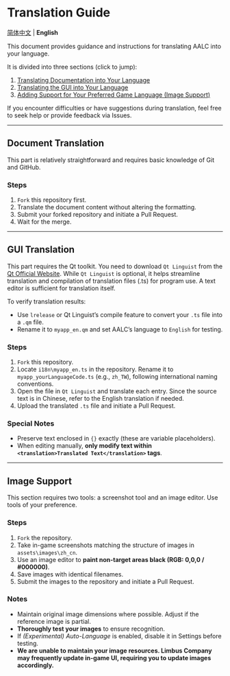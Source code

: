 # Translation Guide

[简体中文](../zh/translateGuide.md) | **English**


This document provides guidance and instructions for translating AALC into your language.  

It is divided into three sections (click to jump):  
1. [Translating Documentation into Your Language](#document-translation)  
2. [Translating the GUI into Your Language](#gui-translation)  
3. [Adding Support for Your Preferred Game Language (Image Support)](#image-support)  

If you encounter difficulties or have suggestions during translation, feel free to seek help or provide feedback via Issues.  

---  

## Document Translation  
This part is relatively straightforward and requires basic knowledge of Git and GitHub.  

### Steps  
1. `Fork` this repository first.  
2. Translate the document content without altering the formatting.  
3. Submit your forked repository and initiate a Pull Request.  
4. Wait for the merge.  

---  
## GUI Translation  
This part requires the Qt toolkit. You need to download `Qt Linguist` from the [Qt Official Website](https://www.qt.io/download-dev). While `Qt Linguist` is optional, it helps streamline translation and compilation of translation files (.ts) for program use. A text editor is sufficient for translation itself.  

To verify translation results:  
- Use `lrelease` or Qt Linguist’s compile feature to convert your `.ts` file into a `.qm` file.  
- Rename it to `myapp_en.qm` and set AALC’s language to `English` for testing.  

### Steps  
1. `Fork` this repository.  
2. Locate `i18n\myapp_en.ts` in the repository. Rename it to `myapp_yourLanguageCode.ts` (e.g., `zh_TW`), following international naming conventions.  
3. Open the file in `Qt Linguist` and translate each entry. Since the source text is in Chinese, refer to the English translation if needed.  
4. Upload the translated `.ts` file and initiate a Pull Request.  

### Special Notes  
- Preserve text enclosed in `{}` exactly (these are variable placeholders).  
- When editing manually, **only modify text within `<translation>Translated Text</translation>` tags**.  

---  

## Image Support  
This section requires two tools: a screenshot tool and an image editor. Use tools of your preference.  

### Steps  
1. `Fork` the repository.  
2. Take in-game screenshots matching the structure of images in `assets\images\zh_cn`.  
3. Use an image editor to **paint non-target areas black (RGB: 0,0,0 / #000000)**.  
4. Save images with identical filenames.  
5. Submit the images to the repository and initiate a Pull Request.  

### Notes  
- Maintain original image dimensions where possible. Adjust if the reference image is partial.  
- **Thoroughly test your images** to ensure recognition.  
- If *(Experimental) Auto-Language* is enabled, disable it in Settings before testing.  
- **We are unable to maintain your image resources. Limbus Company may frequently update in-game UI, requiring you to update images accordingly.**